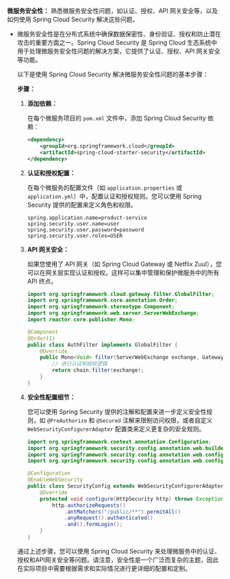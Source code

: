 **微服务安全性：** 熟悉微服务安全性问题，如认证、授权、API 网关安全等，以及如何使用 Spring Cloud Security 解决这些问题。

- 微服务安全性是在分布式系统中确保数据保密性、身份验证、授权和防止潜在攻击的重要方面之一。Spring Cloud Security 是 Spring Cloud 生态系统中用于处理微服务安全性问题的解决方案，它提供了认证、授权、API 网关安全等功能。

  以下是使用 Spring Cloud Security 解决微服务安全性问题的基本步骤：

  **步骤：**

  1. **添加依赖：**

     在每个微服务项目的 `pom.xml` 文件中，添加 Spring Cloud Security 依赖：

     ```xml
     <dependency>
         <groupId>org.springframework.cloud</groupId>
         <artifactId>spring-cloud-starter-security</artifactId>
     </dependency>
     ```

  2. **认证和授权配置：**

     在每个微服务的配置文件（如 `application.properties` 或 `application.yml`）中，配置认证和授权规则。您可以使用 Spring Security 提供的配置来定义角色和权限。

     ```properties
     spring.application.name=product-service
     spring.security.user.name=user
     spring.security.user.password=password
     spring.security.user.roles=USER
     ```

  3. **API 网关安全：**

     如果您使用了 API 网关（如 Spring Cloud Gateway 或 Netflix Zuul），您可以在网关层实现认证和授权。这样可以集中管理和保护微服务中的所有 API 终点。

     ```java
     import org.springframework.cloud.gateway.filter.GlobalFilter;
     import org.springframework.core.annotation.Order;
     import org.springframework.stereotype.Component;
     import org.springframework.web.server.ServerWebExchange;
     import reactor.core.publisher.Mono;
     
     @Component
     @Order(1)
     public class AuthFilter implements GlobalFilter {
         @Override
         public Mono<Void> filter(ServerWebExchange exchange, GatewayFilterChain chain) {
             // 进行认证和授权逻辑
             return chain.filter(exchange);
         }
     }
     ```

  4. **安全性配置细节：**

     您可以使用 Spring Security 提供的注解和配置来进一步定义安全性规则，如 `@PreAuthorize` 和 `@Secured` 注解来限制访问权限，或者自定义 `WebSecurityConfigurerAdapter` 配置类来定义更复杂的安全规则。

     ```java
     import org.springframework.context.annotation.Configuration;
     import org.springframework.security.config.annotation.web.builders.HttpSecurity;
     import org.springframework.security.config.annotation.web.configuration.EnableWebSecurity;
     import org.springframework.security.config.annotation.web.configuration.WebSecurityConfigurerAdapter;
     
     @Configuration
     @EnableWebSecurity
     public class SecurityConfig extends WebSecurityConfigurerAdapter {
         @Override
         protected void configure(HttpSecurity http) throws Exception {
             http.authorizeRequests()
                 .antMatchers("/public/**").permitAll()
                 .anyRequest().authenticated()
                 .and().formLogin();
         }
     }
     ```

  通过上述步骤，您可以使用 Spring Cloud Security 来处理微服务中的认证、授权和API网关安全等问题。请注意，安全性是一个广泛而复杂的主题，因此在实际项目中需要根据需求和实际情况进行更详细的配置和定制。